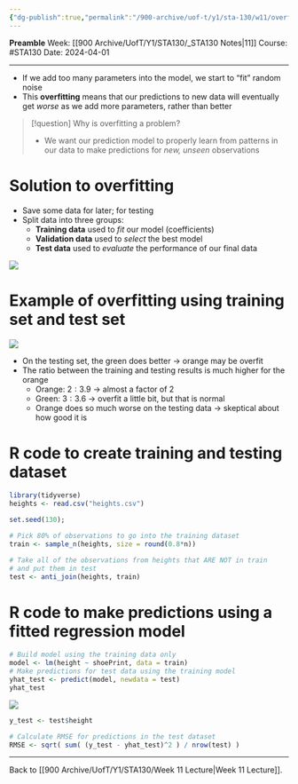 ```yaml
---
{"dg-publish":true,"permalink":"/900-archive/uof-t/y1/sta-130/w11/overfitting/","created":"2024-04-01T11:12:41.982-07:00","updated":"2024-04-01T11:53:05.425-07:00"}
---
```


**Preamble**
Week: [[900 Archive/UofT/Y1/STA130/_STA130 Notes\|11]]
Course: #STA130
Date: 2024-04-01

---

- If we add too many parameters into the model, we start to “fit” random noise
- This **overfitting** means that our predictions to new data will eventually get *worse* as we add more parameters, rather than better

> [!question] Why is overfitting a problem?
> - We want our prediction model to properly learn from patterns in our data to make predictions for *new, unseen* observations

# Solution to overfitting

- Save some data for later; for testing
- Split data into three groups:
    - **Training data** used to *fit* our model (coefficients)
    - **Validation data** used to *select* the best model
    - **Test data** used to *evaluate* the performance of our final data

![](https://i.imgur.com/KvzqVaL.png)

# Example of overfitting using training set and test set

![](https://i.imgur.com/jZrMCGA.png)

- On the testing set, the green does better → orange may be overfit
- The ratio between the training and testing results is much higher for the orange
    - Orange: $2:3.9$ → almost a factor of 2
    - Green: $3:3.6$ → overfit a little bit, but that is normal
    - Orange does so much worse on the testing data → skeptical about how good it is

# R code to create training and testing dataset

```r
library(tidyverse)
heights <- read.csv("heights.csv")

set.seed(130);

# Pick 80% of observations to go into the training dataset
train <- sample_n(heights, size = round(0.8*n))

# Take all of the observations from heights that ARE NOT in train
# and put them in test
test <- anti_join(heights, train)
```

# R code to make predictions using a fitted regression model

```r
# Build model using the training data only
model <- lm(height ~ shoePrint, data = train)
# Make predictions for test data using the training model
yhat_test <- predict(model, newdata = test)
yhat_test
```

![](https://i.imgur.com/zSTQpOZ.png)

```r
y_test <- test$height

# Calculate RMSE for predictions in the test dataset
RMSE <- sqrt( sum( (y_test - yhat_test)^2 ) / nrow(test) )
```

---
Back to [[900 Archive/UofT/Y1/STA130/Week 11 Lecture\|Week 11 Lecture]].